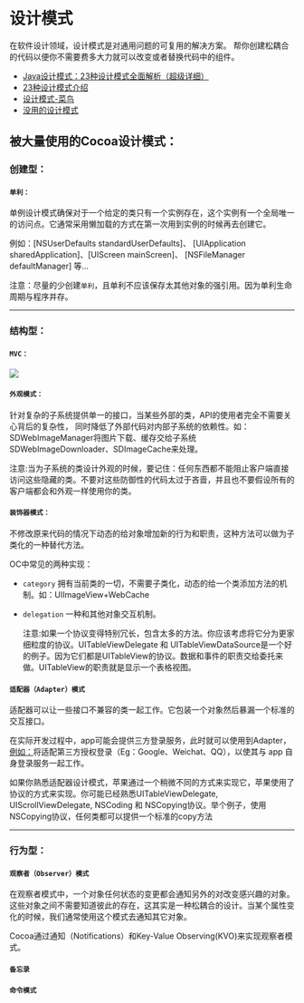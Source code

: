 # 设计模式

在软件设计领域，设计模式是对通用问题的可复用的解决方案。
帮你创建松耦合的代码以便你不需要费多大力就可以改变或者替换代码中的组件。

- [Java设计模式：23种设计模式全面解析（超级详细）](http://c.biancheng.net/design_pattern/)
- [23种设计模式介绍](https://www.cnblogs.com/shuigu/p/6908520.html)
- [设计模式-菜鸟](https://www.runoob.com/design-pattern/design-pattern-tutorial.html)
- [没用的设计模式](https://draveness.me/holy-grail-design-pattern/)


## 被大量使用的Cocoa设计模式：

### 创建型：

#### `单利：`
单例设计模式确保对于一个给定的类只有一个实例存在，这个实例有一个全局唯一的访问点。它通常采用懒加载的方式在第一次用到实例的时候再去创建它。

例如：[NSUserDefaults standardUserDefaults]、
[UIApplication sharedApplication]、[UIScreen mainScreen]、
[NSFileManager defaultManager]
等...

注意：尽量的少创建`单利`，且单利不应该保存太其他对象的强引用。因为单利生命周期与程序并存。

---

### 结构型：

#### `MVC：`
![](https://gitee.com/Ccfax/HunterPrivateImages/raw/master/MVC.png)

#### `外观模式：`
针对复杂的子系统提供单一的接口，当某些外部的类，API的使用者完全不需要关心背后的复杂性，
同时降低了外部代码对内部子系统的依赖性。如：SDWebImageManager将图片下载、缓存交给子系统SDWebImageDownloader、SDImageCache来处理。

注意:当为子系统的类设计外观的时候，要记住：任何东西都不能阻止客户端直接访问这些隐藏的类。不要对这些防御性的代码太过于吝啬，并且也不要假设所有的客户端都会和外观一样使用你的类。


#### `装饰器模式：`
不修改原来代码的情况下动态的给对象增加新的行为和职责，这种方法可以做为子类化的一种替代方法。

OC中常见的两种实现：
- `category`
拥有当前类的一切，不需要子类化，动态的给一个类添加方法的机制。如：UIImageView+WebCache

- `delegation`
一种和其他对象交互机制。

   注意:如果一个协议变得特别冗长，包含太多的方法。你应该考虑将它分为更家细粒度的协议。UITableViewDelegate 和 UITableViewDataSource是一个好的例子。因为它们都是UITableView的协议。数据和事件的职责交给委托来做。UITableView的职责就是显示一个表格视图。

#### `适配器（Adapter）模式`
适配器可以让一些接口不兼容的类一起工作。它包装一个对象然后暴漏一个标准的交互接口。  

在实际开发过程中，app可能会提供三方登录服务，此时就可以使用到Adapter，[例如：](https://github.com/pro648/tips/blob/master/sources/%E9%80%82%E9%85%8D%E5%99%A8%E6%A8%A1%E5%BC%8F%20Adapter%20Pattern.md#%E7%A4%BA%E4%BE%8B)将适配第三方授权登录（Eg：Google、Weichat、QQ），以使其与 app 自身登录服务一起工作。

如果你熟悉适配器设计模式，苹果通过一个稍微不同的方式来实现它，苹果使用了协议的方式来实现。你可能已经熟悉UITableViewDelegate, UIScrollViewDelegate, NSCoding 和 NSCopying协议。举个例子，使用NSCopying协议，任何类都可以提供一个标准的copy方法

---

### 行为型：
#### `观察者（Observer）模式`
在观察者模式中，一个对象任何状态的变更都会通知另外的对改变感兴趣的对象。这些对象之间不需要知道彼此的存在，这其实是一种松耦合的设计。当某个属性变化的时候，我们通常使用这个模式去通知其它对象。

Cocoa通过通知（Notifications）和Key-Value Observing(KVO)来实现观察者模式。

#### `备忘录`

#### `命令模式`
